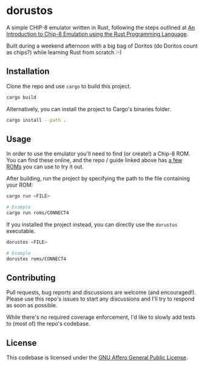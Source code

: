 # dorustos

A simple CHIP-8 emulator written in Rust, following the steps outlined at [An Introduction to Chip-8 Emulation using the Rust Programming Language](https://github.com/aquova/chip8-book).

Built during a weekend afternoon with a big bag of Doritos (do Doritos count as chips?) while learning Rust from scratch :-)

## Installation

Clone the repo and use `cargo` to build this project.

```bash
cargo build
```

Alternatively, you can install the project to Cargo's binaries folder.

```bash
cargo install --path .
```

## Usage

In order to use the emulator you'll need to find (or create!) a Chip-8 ROM. You can find these online, and the repo / guide linked above has [a few ROMs](https://github.com/aquova/chip8-book/tree/master/roms) you can use to try it out.

After building, run the project by specifying the path to the file containing your ROM:

```bash
cargo run <FILE>

# Example
cargo run roms/CONNECT4
```

If you installed the project instead, you can directly use the `dorustos` executable.

```bash
dorustos <FILE>

# Example
dorustos roms/CONNECT4
```

## Contributing

Pull requests, bug reports and discussions are welcome (and encouraged!). Please use this repo's issues to start any discussions and I'll try to respond as soon as possible.

While there's no required coverage enforcement, I'd like to slowly add tests to (most of) the repo's codebase.

## License

This codebase is licensed under the [GNU Affero General Public License](./LICENSE).
